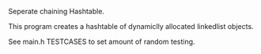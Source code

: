Seperate chaining Hashtable.

This program creates a hashtable of dynamiclly allocated linkedlist objects.

See main.h TESTCASES to set amount of random testing.
